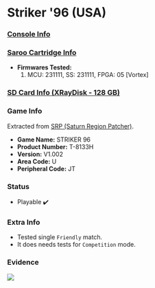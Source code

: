 # Striker '96 (USA)

### [Console Info](../../../../../Info/Consoles/VA13/README.md)

### [Saroo Cartridge Info](../../../../../Info/Cartridges/RetroGameParadiseStore/1.32F/README.md)

- <b>Firmwares Tested:</b>
  1. MCU: 231111, SS: 231111, FPGA: 05 [Vortex]

### [SD Card Info (XRayDisk - 128 GB)](../../../../../Info/SdCards/XRayDisk/128GB/fat32/README.md)

### Game Info

Extracted from [SRP (Saturn Region Patcher)](https://segaxtreme.net/resources/saturn-region-patcher.81/download).

- <b>Game Name:</b> STRIKER 96
- <b>Product Number:</b> T-8133H
- <b>Version:</b> V1.002
- <b>Area Code:</b> U
- <b>Peripheral Code:</b> JT

### Status

- Playable :heavy_check_mark:

### Extra Info

- Tested single `Friendly` match.
- It does needs tests for `Competition` mode.

### Evidence

[![](https://img.youtube.com/vi/Nrn8De0KLGo/0.jpg)](https://www.youtube.com/watch?v=Nrn8De0KLGo)
